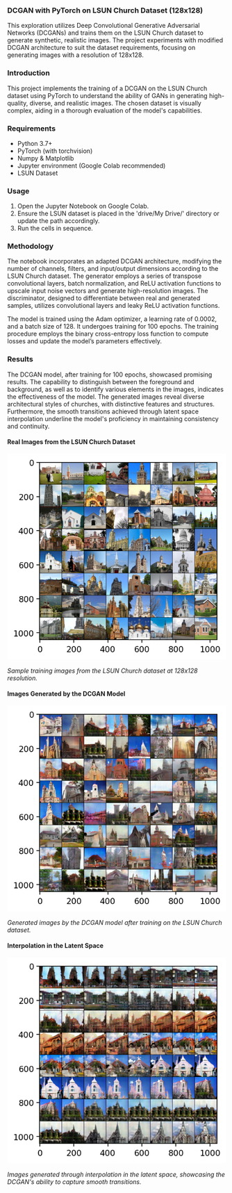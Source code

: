 ### DCGAN with PyTorch on LSUN Church Dataset (128x128)
This exploration utilizes Deep Convolutional Generative Adversarial Networks (DCGANs) and trains them on the LSUN Church dataset to generate synthetic, realistic images. The project experiments with modified DCGAN architecture to suit the dataset requirements, focusing on generating images with a resolution of 128x128.

### Introduction
This project implements the training of a DCGAN on the LSUN Church dataset using PyTorch to understand the ability of GANs in generating high-quality, diverse, and realistic images. The chosen dataset is visually complex, aiding in a thorough evaluation of the model's capabilities.

### Requirements
- Python 3.7+
- PyTorch (with torchvision)
- Numpy & Matplotlib
- Jupyter environment (Google Colab recommended)
- LSUN Dataset

### Usage
1. Open the Jupyter Notebook on Google Colab.
2. Ensure the LSUN dataset is placed in the 'drive/My Drive/' directory or update the path accordingly.
3. Run the cells in sequence.

### Methodology
The notebook incorporates an adapted DCGAN architecture, modifying the number of channels, filters, and input/output dimensions according to the LSUN Church dataset. The generator employs a series of transpose convolutional layers, batch normalization, and ReLU activation functions to upscale input noise vectors and generate high-resolution images. The discriminator, designed to differentiate between real and generated samples, utilizes convolutional layers and leaky ReLU activation functions.

The model is trained using the Adam optimizer, a learning rate of 0.0002, and a batch size of 128. It undergoes training for 100 epochs. The training procedure employs the binary cross-entropy loss function to compute losses and update the model’s parameters effectively.

### Results

The DCGAN model, after training for 100 epochs, showcased promising results. The capability to distinguish between the foreground and background, as well as to identify various elements in the images, indicates the effectiveness of the model. The generated images reveal diverse architectural styles of churches, with distinctive features and structures. Furthermore, the smooth transitions achieved through latent space interpolation underline the model's proficiency in maintaining consistency and continuity.

#### Real Images from the LSUN Church Dataset

![Real Images](sample_training_images.jpg)

*Sample training images from the LSUN Church dataset at 128x128 resolution.*

#### Images Generated by the DCGAN Model

![Generated Images](generated_images.jpg)

*Generated images by the DCGAN model after training on the LSUN Church dataset.*

#### Interpolation in the Latent Space

![Interpolated Images](interpolated_images.jpg)

*Images generated through interpolation in the latent space, showcasing the DCGAN's ability to capture smooth transitions.*







